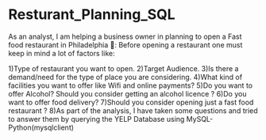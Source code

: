 # Resturant_Planning_SQL

As an analyst, I am helping a business owner in planning to open a Fast food restaurant in Philadelphia 🍟: 
Before opening a restaurant one must keep in mind a lot of factors like:

1)Type of restaurant you want to open.
2)Target Audience.
3)Is there a demand/need for the type of place you are considering.
4)What kind of facilities you want to offer like Wifi and online payments?
5)Do you want to offer Alcohol? Should you consider getting an alcohol licence ?
6)Do you want to offer food delivery?
7)Should you consider opening just a fast food restaurant ?
8)As part of the analysis, I have taken some questions and tried to answer them by querying the YELP Database using MySQL-Python(mysqlclient)

